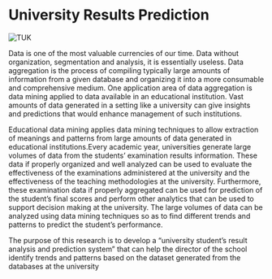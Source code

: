 # University Results Prediction
![TUK](https://user-images.githubusercontent.com/79056802/197977746-ed26ff25-422d-4667-b730-2bfd8d89eec6.jpg)
<p>Data is one of the most valuable currencies of our time. Data without organization, segmentation and analysis, it is essentially useless. Data aggregation is the process of compiling typically large amounts of information from a given database and organizing it into a more consumable and comprehensive medium. One application area of data aggregation is data mining applied to data available in an educational institution. Vast amounts of data generated in a setting like a university can give insights and predictions that would enhance management of such institutions.</p>
<p>Educational data mining applies data mining techniques to allow extraction of meanings and patterns from large amounts of data generated in educational institutions.Every academic year, universities generate large volumes of data from the students’ examination results information. These data if properly organized and well analyzed can be used to evaluate the effectiveness of the examinations administered at the university and the effectiveness of the teaching methodologies at the university. Furthermore, these examination data if properly aggregated can be used for prediction of the student’s final scores and perform other analytics that can be used to support decision making at the university. The large volumes of data can be analyzed using data mining techniques so as to find different trends and patterns to predict the student’s performance.</p>
<p>The purpose of this research is to develop a “university student’s result analysis and prediction system” that can help the director of the school identify trends and patterns based on the dataset generated from the databases at the university</p>
